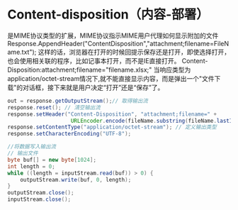 # Content-disposition（内容-部署）
是MIME协议类型的扩展，MIME协议指示MIME用户代理如何显示附加的文件
Response.AppendHeader("ContentDisposition","attachment;filename=FileName.txt");
这样的话，浏览器在打开的时候回提示保存还是打开，即使选择打开，也会使用相关联的程序，比如记事本打开，而不是IE直接打开。
Content-Disposition:attachment;filename="filename.xlsx;"
当响应类型为application/octet-stream情况下,就不能直接显示内容，而是弹出一个"文件下载"的对话框，接下来就是用户决定“打开”还是“保存”了。
```java
out = response.getOutputStream();// 取得输出流
response.reset(); // 清空输出流
response.setHeader("Content-Disposition", "attachment;filename=" +
                    URLEncoder.encode(fileName.substring(fileName.lastIndexOf("/") + 1), "UTF-8")); // 设定输出文件头
response.setContentType("application/octet-stream"); // 定义输出类型
response.setCharacterEncoding("UTF-8");

//将数据写入输出流
// 输出文件
byte buf[] = new byte[1024];
int length = 0;
while ((length = inputStream.read(buf)) > 0) {
    outputStream.write(buf, 0, length);
}     
outputStream.close();
inputStream.close();  
```